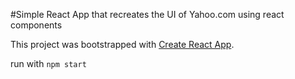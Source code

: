 #Simple React App that recreates the UI of Yahoo.com using react components


This project was bootstrapped with [Create React App](https://github.com/facebook/create-react-app).

run with `npm start`


